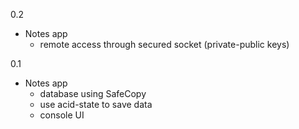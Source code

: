 0.2
   - Notes app
      - remote access through secured socket (private-public keys)


0.1
   - Notes app
      - database using SafeCopy
      - use acid-state to save data
      - console UI
